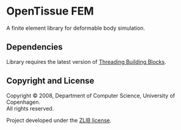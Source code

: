 # OpenTissue FEM
A finite element library for deformable body simulation.

Dependencies
------------
Library requires the latest version of [Threading Building Blocks](https://www.threadingbuildingblocks.org).

Copyright and License
---------------------
Copyright &copy; 2008, Department of Computer Science, University of Copenhagen.<br>
All rights reserved.

Project developed under the [ZLIB license](LICENSE?raw=true).